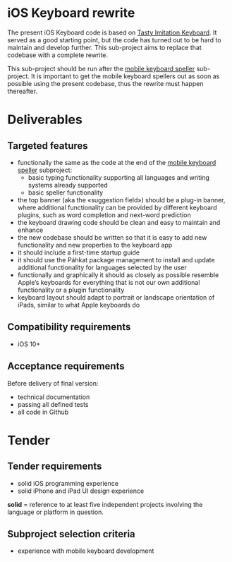 # iOS Keyboard rewrite

The present iOS Keyboard code is based on [Tasty Imitation Keyboard](https://github.com/divvun/tasty-imitation-keyboard). It served as a good starting point, but the code has turned out to be hard to maintain and develop further. This sub-project aims to replace that codebase with a complete rewrite.

This sub-project should be run after the [mobile keyboard speller](MobileSpell.md) sub-project. It is important to get the mobile keyboard spellers out as soon as possible using the present codebase, thus the rewrite must happen thereafter.

# Deliverables

## Targeted features

* functionally the same as the code at the end of the [mobile keyboard speller](MobileSpell.md) subproject:
    * basic typing functionality supporting all languages and writing systems already supported
    * basic speller functionality
* the top banner (aka the «suggestion field») should be a plug-in banner, where additional functionality can be provided by different keyboard plugins, such as word completion and next-word prediction
* the keyboard drawing code should be clean and easy to maintain and enhance
* the new codebase should be written so that it is easy to add new functionality and new properties to the keyboard app
* it should include a first-time startup guide
* it should use the Páhkat package management to install and update additional functionality for languages selected by the user
* functionally and graphically it should as closely as possible resemble Apple’s keyboards for everything that is not our own additional functionality or a plugin functionality
* keyboard layout should adapt to portrait or landscape orientation of iPads, similar to what Apple keyboards do

## Compatibility requirements

* iOS 10+

## Acceptance requirements

Before delivery of final version:

* technical documentation
* passing all defined tests
* all code in Github

# Tender

## Tender requirements

* solid iOS programming experience
* solid iPhone and iPad UI design experience

**solid** = reference to at least five independent projects involving the language or platform in question.

## Subproject selection criteria

* experience with mobile keyboard development
